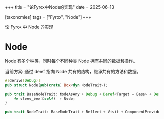 +++
title = "论Fyrox中Node的实现"
date = 2025-06-13

[taxonomies]
tags = ["Fyrox", "Node"]
+++

论 Fyrox 中 Node 的实现

<!-- more -->

# Node

Node 有多个种类，同时每个不同种类 Node 拥有共同的数据和操作。

当前方案: 通过 deref 指向 Node 共有的结构，继承共有的方法和数据。

```rust
#[derive(Debug)]
pub struct Node(pub(crate) Box<dyn NodeTrait>);

pub trait BaseNodeTrait: NodeAsAny + Debug + Deref<Target = Base> + DerefMut + Send {
    fn clone_box(&self) -> Node;
}

pub trait NodeTrait: BaseNodeTrait + Reflect + Visit + ComponentProvider {}

```
